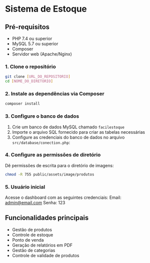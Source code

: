 # Sistema de Estoque

## Pré-requisitos

* PHP 7.4 ou superior
* MySQL 5.7 ou superior
* Composer
* Servidor web (Apache/Nginx)

### 1. Clone o repositório
```bash
git clone [URL_DO_REPOSITORIO]
cd [NOME_DO_DIRETORIO]
```

### 2. Instale as dependências via Composer
```bash
composer install
```

### 3. Configure o banco de dados

1. Crie um banco de dados MySQL chamado `facilestoque`
2. Importe o arquivo SQL fornecido para criar as tabelas necessárias
3. Configure as credenciais do banco de dados no arquivo `src/database/conection.php`:

### 4. Configure as permissões de diretório

Dê permissões de escrita para o diretório de imagens:

```bash
chmod -R 755 public/assets/image/produtos
```

### 5. Usuário inicial
Acesse o dashboard com as seguintes credenciais:
Email: admin@email.com
Senha: 123


## Funcionalidades principais

- Gestão de produtos
- Controle de estoque
- Ponto de venda
- Geração de relatórios em PDF
- Gestão de categorias
- Controle de validade de produtos